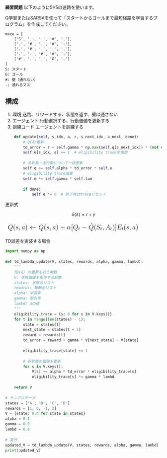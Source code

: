 __練習問題__
以下のように5×5の迷路を使います。

Q学習またはSARSAを使って「スタートからゴールまで最短経路を学習するプログラム」を作成してください。

```
maze = [
    ['S', '.', '.', '#', '.'],
    ['.', '#', '.', '#', '.'],
    ['.', '#', '.', '.', '.'],
    ['.', '.', '#', '#', '.'],
    ['#', '.', '.', 'G', '.']
]
S: スタート
G: ゴール
#: 壁（通れない）
.: 通れるマス
```

## 構成

1. 環境
   迷路、リワードする、状態を返す、壁は通さない
2. エージェント
   行動選択する、行動価値を更新する
3. 訓練コード
   エージェントを訓練する


```python
    def update(self, s_idx, a, r, s_next_idx, a_next, done):
        # Q(λ)更新
        td_error = r + self.gamma * np.max(self.q[s_next_idx]) * (not done) - self.q[s_idx, a]
        self.e[s_idx, a] += 1  # eligibility traceを増加

        # 全状態・全行動について一括更新
        self.q += self.alpha * td_error * self.e
        # eligibility trace減衰
        self.e *= self.gamma * self.lam

        if done:
            self.e *= 0  # 終了時はtraceリセット
```

更新式

```math
\delta(\lambda) = r + \gamma
```

![1748130301143](image/problem/1748130301143.png)


TD誤差を実装する場合

```python
import numpy as np

def td_lambda_update(V, states, rewards, alpha, gamma, lambd):
    """
    TD(λ) の更新を行う関数
    V: 状態価値を保持する辞書
    states: 状態のリスト
    rewards: 報酬のリスト
    alpha: 学習率
    gamma: 割引率
    lambd: λの値
    """
    eligibility_trace = {s: 0 for s in V.keys()}
    for t in range(len(states) - 1):
        state = states[t]
        next_state = states[t + 1]
        reward = rewards[t]
        td_error = reward + gamma * V[next_state] - V[state]
      
        eligibility_trace[state] += 1
      
        # 各状態の価値を更新
        for s in V.keys():
            V[s] += alpha * td_error * eligibility_trace[s]
            eligibility_trace[s] *= gamma * lambd

    return V

# サンプルデータ
states = ['A', 'B', 'C', 'D']
rewards = [1, 0, -1, 2]
V = {state: 0.0 for state in states}
alpha = 0.1
gamma = 0.9
lambd = 0.8

# 実行
updated_V = td_lambda_update(V, states, rewards, alpha, gamma, lambd)
print(updated_V)

```
